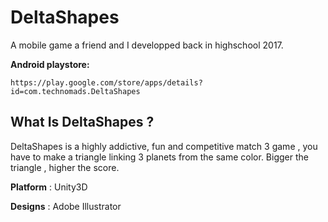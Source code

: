 # DeltaShapes
A mobile game a friend and I developped back in highschool 2017.

**Android playstore:**

    https://play.google.com/store/apps/details?id=com.technomads.DeltaShapes

## What Is DeltaShapes ?
DeltaShapes is a highly addictive, fun and competitive match 3 game , you have to make a triangle linking 3 planets from the same color. Bigger the triangle , higher the score.

**Platform** : Unity3D

**Designs** : Adobe Illustrator
